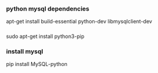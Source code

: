 ### python mysql dependencies
apt-get install build-essential python-dev libmysqlclient-dev

#####
sudo apt-get install python3-pip

### install mysql
 pip install MySQL-python